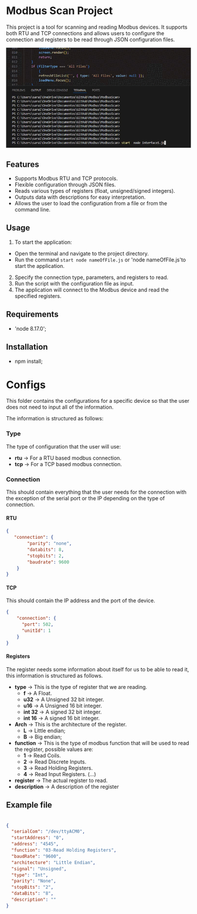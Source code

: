 # Modbus Scan Project

This project is a tool for scanning and reading Modbus devices. It supports both RTU and TCP connections and allows users to configure the connection and registers to be read through JSON configuration files.

![Modbus](https://raw.githubusercontent.com/EmituCom/ModbusScan/main/img/modbus.gif)


## Features

- Supports Modbus RTU and TCP protocols.
- Flexible configuration through JSON files.
- Reads various types of registers (float, unsigned/signed integers).
- Outputs data with descriptions for easy interpretation.
- Allows the user to load the configuration from a file or from the command line.

## Usage

1. To start the application:
  - Open the terminal and navigate to the project directory.
  - Run the command `start node nameOfFile.js` or 'node nameOfFile.js'to start the application.
2. Specify the connection type, parameters, and registers to read.
3. Run the script with the configuration file as input.
4. The application will connect to the Modbus device and read the specified registers.

## Requirements

- 'node 8.17.0';

## Installation

- npm install;


# Configs

This folder contains the configurations for a specific device so that the user does not need to input
all of the information.

The information is structured as follows:


### Type

The type of configuration that the user will use:

* **rtu** -> For a RTU based modbus connection.
* **tcp** -> For a TCP based modbus connection.

### Connection

This should contain everything that the user needs for the connection with the exception of the serial port or the IP
depending on the type of connection.

#### RTU

```json
{
   "connection": {
        "parity": "none",
        "databits": 8,
        "stopbits": 2,
        "baudrate": 9600
    }
}

```

#### TCP

This should contain the IP address and the port of the device.


```json
{
    "connection": {
      "port": 502,
      "unitId": 1
    }
}
``` 

#### Registers

The register needs some information about itself for us to be able to read it, this information is
structured as follows.

* **type** -> This is the type of register that we are reading.
    * **f** -> A Float.
    * **u32** -> A Unsigned 32 bit integer.
    * **u16** -> A Unsigned 16 bit integer.
    * **int 32** -> A signed 32 bit integer.
    * **int 16** -> A signed 16 bit integer.
* **Arch** -> This is the architecture of the register.
    * **L** -> Little endian;
    * **B** -> Big endian;
* **function** -> This is the type of modbus function that will be used to read the register, possible values are:
    * **1** -> Read Coils.
    * **2** -> Read Discrete Inputs.
    * **3** -> Read Holding Registers.
    * **4** -> Read Input Registers.
    (...)
* **register** -> The actual register to read.
* **description** -> A description of the register

## Example file


```json

{
  "serialCom": "/dev/ttyACM0",
  "startAddress": "0",
  "address": "4545",
  "function": "03-Read Holding Registers",
  "baudRate": "9600",
  "architecture": "Little Endian",
  "signal": "Unsigned",
  "type": "Int",
  "parity": "None",
  "stopBits": "2",
  "dataBits": "8",
  "description": ""
}




